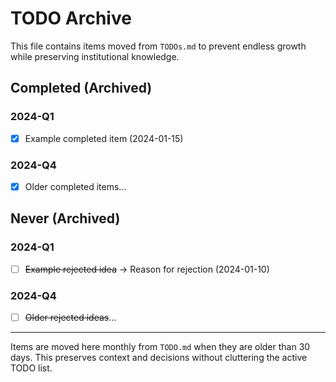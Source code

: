 # TODO Archive

This file contains items moved from `TODOs.md` to prevent endless growth while preserving institutional knowledge.

## Completed (Archived)

### 2024-Q1
- [x] Example completed item (2024-01-15)

### 2024-Q4
- [x] Older completed items...

## Never (Archived)

### 2024-Q1
- [ ] ~~Example rejected idea~~ → Reason for rejection (2024-01-10)

### 2024-Q4
- [ ] ~~Older rejected ideas~~...

---

Items are moved here monthly from `TODO.md` when they are older than 30 days.
This preserves context and decisions without cluttering the active TODO list.